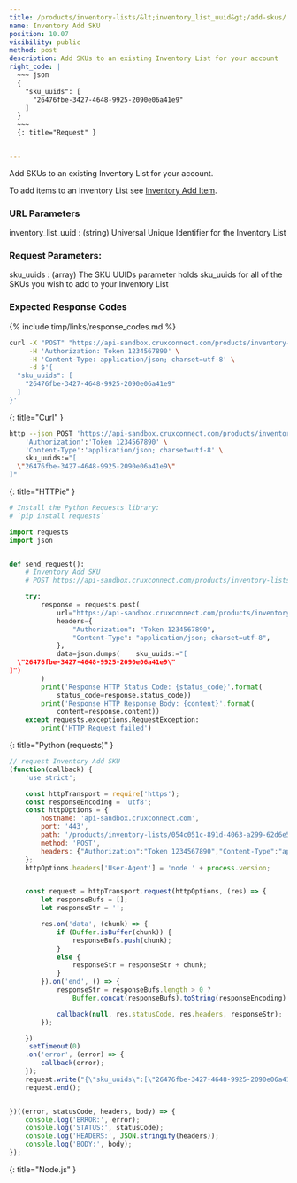 ```yaml
---
title: /products/inventory-lists/&lt;inventory_list_uuid&gt;/add-skus/
name: Inventory Add SKU
position: 10.07
visibility: public
method: post
description: Add SKUs to an existing Inventory List for your account
right_code: |
  ~~~ json
  {
    "sku_uuids": [
      "26476fbe-3427-4648-9925-2090e06a41e9"
    ]
  }
  ~~~
  {: title="Request" }


---
```

Add SKUs to an existing Inventory List for your account.

To add items to an Inventory List see [Inventory Add Item](/#product_retailerinventory_add_item).

### URL Parameters

inventory_list_uuid
: (string) Universal Unique Identifier for the Inventory List

### Request Parameters:

sku_uuids
: (array) The SKU UUIDs parameter holds sku_uuids for all of the SKUs you wish to add to your Inventory List

### Expected Response Codes

{% include timp/links/response_codes.md %}


~~~ bash
curl -X "POST" "https://api-sandbox.cruxconnect.com/products/inventory-lists/054c051c-891d-4063-a299-62d6e5036e53/add-skus/" \
     -H 'Authorization: Token 1234567890' \
     -H 'Content-Type: application/json; charset=utf-8' \
     -d $'{
  "sku_uuids": [
    "26476fbe-3427-4648-9925-2090e06a41e9"
  ]
}'

~~~
{: title="Curl" }

~~~ bash
http --json POST 'https://api-sandbox.cruxconnect.com/products/inventory-lists/054c051c-891d-4063-a299-62d6e5036e53/add-skus/' \
    'Authorization':'Token 1234567890' \
    'Content-Type':'application/json; charset=utf-8' \
    sku_uuids:="[
  \"26476fbe-3427-4648-9925-2090e06a41e9\"
]"

~~~
{: title="HTTPie" }

~~~ python
# Install the Python Requests library:
# `pip install requests`

import requests
import json


def send_request():
    # Inventory Add SKU
    # POST https://api-sandbox.cruxconnect.com/products/inventory-lists/054c051c-891d-4063-a299-62d6e5036e53/add-skus/

    try:
        response = requests.post(
            url="https://api-sandbox.cruxconnect.com/products/inventory-lists/054c051c-891d-4063-a299-62d6e5036e53/add-skus/",
            headers={
                "Authorization": "Token 1234567890",
                "Content-Type": "application/json; charset=utf-8",
            },
            data=json.dumps(    sku_uuids:="[
  \"26476fbe-3427-4648-9925-2090e06a41e9\"
]")
        )
        print('Response HTTP Status Code: {status_code}'.format(
            status_code=response.status_code))
        print('Response HTTP Response Body: {content}'.format(
            content=response.content))
    except requests.exceptions.RequestException:
        print('HTTP Request failed')

~~~
{: title="Python (requests)" }

~~~ javascript
// request Inventory Add SKU
(function(callback) {
    'use strict';

    const httpTransport = require('https');
    const responseEncoding = 'utf8';
    const httpOptions = {
        hostname: 'api-sandbox.cruxconnect.com',
        port: '443',
        path: '/products/inventory-lists/054c051c-891d-4063-a299-62d6e5036e53/add-skus/',
        method: 'POST',
        headers: {"Authorization":"Token 1234567890","Content-Type":"application/json; charset=utf-8"}
    };
    httpOptions.headers['User-Agent'] = 'node ' + process.version;


    const request = httpTransport.request(httpOptions, (res) => {
        let responseBufs = [];
        let responseStr = '';

        res.on('data', (chunk) => {
            if (Buffer.isBuffer(chunk)) {
                responseBufs.push(chunk);
            }
            else {
                responseStr = responseStr + chunk;
            }
        }).on('end', () => {
            responseStr = responseBufs.length > 0 ?
                Buffer.concat(responseBufs).toString(responseEncoding) : responseStr;

            callback(null, res.statusCode, res.headers, responseStr);
        });

    })
    .setTimeout(0)
    .on('error', (error) => {
        callback(error);
    });
    request.write("{\"sku_uuids\":[\"26476fbe-3427-4648-9925-2090e06a41e9\"]}")
    request.end();


})((error, statusCode, headers, body) => {
    console.log('ERROR:', error);
    console.log('STATUS:', statusCode);
    console.log('HEADERS:', JSON.stringify(headers));
    console.log('BODY:', body);
});

~~~
{: title="Node.js" }
